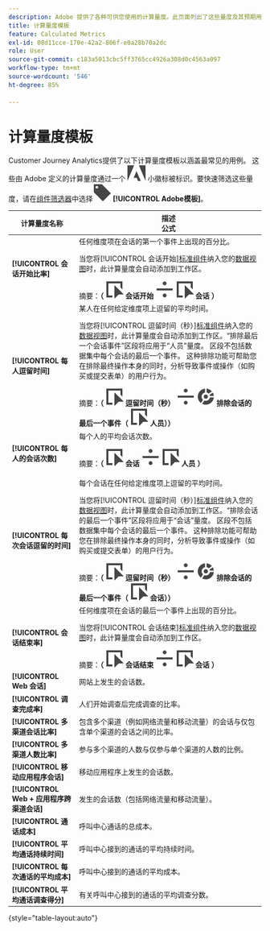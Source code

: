 ```yaml
---
description: Adobe 提供了各种可供您使用的计算量度。此页面列出了这些量度及其预期用途。
title: 计算量度模板
feature: Calculated Metrics
exl-id: 08d11cce-170e-42a2-806f-e0a28b70a2dc
role: User
source-git-commit: c183a5013cbc5ff3765cc4926a308d0c4563a097
workflow-type: tm+mt
source-wordcount: '546'
ht-degree: 85%

---
```


# 计算量度模板

Customer Journey Analytics提供了以下计算量度模板以涵盖最常见的用例。 这些由 Adobe 定义的计算量度通过一个 ![AdobeLogoSmall](/help/assets/icons/AdobeLogoSmall.svg) 小徽标被标识。要快速筛选这些量度，请在[组件筛选器](/help/components/overview.md#filter)中选择![标签](/help/assets/icons/Label.svg) **[!UICONTROL Adobe模板]**。

| 计算量度名称 | 描述<br/>公式 |
|---------|----------|
| **[!UICONTROL 会话开始比率]** | 任何维度项在会话的第一个事件上出现的百分比。<p>当您将[!UICONTROL 会话开始][标准组件](/help/data-views/component-reference.md)纳入您的[数据视图](/help/data-views/create-dataview.md)时，此计算量度会自动添加到工作区。</p>摘要：**（** ![事件](/help/assets/icons/Event.svg) **会话开始** ![划分](/help/assets/icons/Divide.svg) ![事件](/help/assets/icons/Event.svg) **会话** **）** |
| **[!UICONTROL 每人逗留时间]** | 某人在任何给定维度项上逗留的平均时间。<p>当您将[!UICONTROL 逗留时间（秒）][标准组件](/help/data-views/component-reference.md)纳入您的[数据视图](/help/data-views/create-dataview.md)时，此计算量度会自动添加到工作区。“排除最后一个会话事件”区段将应用于“人员”量度。 区段不包括数据集中每个会话的最后一个事件。 这种排除功能可帮助您在排除最终操作本身的同时，分析导致事件或操作（如购买或提交表单）的用户行为。</p>摘要：**（** ![事件](/help/assets/icons/Event.svg) **逗留时间（秒）** ![划分](/help/assets/icons/Divide.svg) ![分段](/help/assets/icons/Segmentation.svg) **排除会话的最后一个事件（** ![事件](/help/assets/icons/Event.svg) **人员））** |
| **[!UICONTROL 每人的会话次数]** | 每个人的平均会话次数。<p>摘要：**（** ![事件](/help/assets/icons/Event.svg) **会话** ![划分](/help/assets/icons/Divide.svg) ![事件](/help/assets/icons/Event.svg) **人员** **）** |
| **[!UICONTROL 每次会话逗留的时间]** | 每个会话在任何给定维度项上逗留的平均时间。<p>当您将[!UICONTROL 逗留时间（秒）][标准组件](/help/data-views/component-reference.md)纳入您的[数据视图](/help/data-views/create-dataview.md)时，此计算量度会自动添加到工作区。“排除会话的最后一个事件”区段将应用于“会话”量度。 区段不包括数据集中每个会话的最后一个事件。 这种排除功能可帮助您在排除最终操作本身的同时，分析导致事件或操作（如购买或提交表单）的用户行为。</p>摘要：**（** ![事件](/help/assets/icons/Event.svg) **逗留时间（秒）** ![划分](/help/assets/icons/Divide.svg) ![分段](/help/assets/icons/Segmentation.svg) **排除会话的最后一个事件（** ![事件](/help/assets/icons/Event.svg) **会话））** |
| **[!UICONTROL 会话结束率]** | 任何维度项在会话的最后一个事件上出现的百分比。 <p>当您将[!UICONTROL 会话结束][标准组件](/help/data-views/component-reference.md)纳入您的[数据视图](/help/data-views/create-dataview.md)时，此计算量度会自动添加到工作区。</p>摘要：**（** ![事件](/help/assets/icons/Event.svg) **会话结束** ![划分](/help/assets/icons/Divide.svg) ![事件](/help/assets/icons/Event.svg) **会话** **）** |
| **[!UICONTROL Web 会话]** | 网站上发生的会话数。 |
| **[!UICONTROL 调查完成率]** | 人们开始调查后完成调查的比率。 |
| **[!UICONTROL 多渠道会话比率]** | 包含多个渠道（例如网络流量和移动流量）的会话与仅包含单个渠道的会话之间的比率。 |
| **[!UICONTROL 多渠道人数比率]** | 参与多个渠道的人数与仅参与单个渠道的人数的比例。 |
| **[!UICONTROL 移动应用程序会话]** | 移动应用程序上发生的会话数。 |
| **[!UICONTROL Web + 应用程序跨渠道会话]** | 发生的会话数（包括网络流量和移动流量）。 |
| **[!UICONTROL 通话成本]** | 呼叫中心通话的总成本。<!-- <p>Summary: Call length</p> --> |
| **[!UICONTROL 平均通话持续时间]** | 呼叫中心接到的通话的平均持续时间。 |
| **[!UICONTROL 每次通话的平均成本]** | 呼叫中心接到的通话的平均成本。 |
| **[!UICONTROL 平均通话调查得分]** | 有关呼叫中心接到的通话的平均调查分数。 |

{style="table-layout:auto"}
